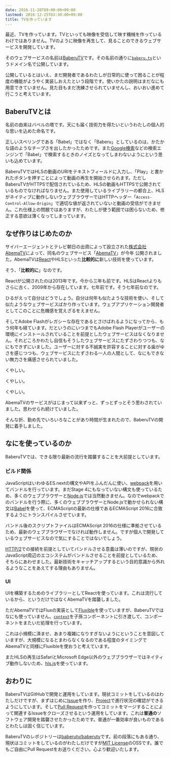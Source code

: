 ```yaml
---
date: 2016-11-28T09:00:00+09:00
lastmod: 2016-12-25T03:30:00+09:00
title: TVを作っています
---
```


最近、TVを作っています。TVといっても映像を受信して映す機械を作っているわけではありません。TVのように映像を再生して、見ることのできるウェブサービスを開発しています。

そのウェブサービスの名前は[BaberuTV](https://baberu.tv/)です。その名前の通りに[`baberu.tv`](https://baberu.tv/)というドメイン名で公開しています。

公開しているとはいえ、まだ開発者であるわたしが日常的に使って困ることが程度の機能がようやく実装しおえたという段階です。使いかたの説明はまだなにも用意できていません。見た目もまだ洗練させられていませんし、おいおい進めて行こうと考えています。

## BaberuTVとは

名前の由来はバベルの塔です。天にも届く技術力を得たいというわたしの個人的な思いを込めた命名です。

正しいスペリングである「Babel」ではなく「Baberu」としているのは、かたかな語のようなチープさを出したかったためです。また[Google検索](https://www.google.com/)などの検索エンジンで「Babel」で検索するときのノイズとなってしまわないようにという思いも込めています。

BaberuTVではHLSの動画のURIをテキストフィールドに入力し、「Play」と書かれたボタンを押すことによって動画の再生を開始させられます。ただしBaberuTVがHTTPSで配信されているため、HLSの動画もHTTPSで公開されているものでなければなりません。また使用しているライブラリーの都合上、HLSがネイティブに動作しないウェブブラウザーではHTTPヘッダー「`Access-Control-Allow-Origin`」で適切な値が返されていないと動画の受信ができません。これ仕様上の問題ではありますが、わたしが使う範囲では困らないため、修正する意欲は薄くなってしまっています。

## なぜ作りはじめたのか

サイバーエージェントとテレビ朝日の出資によって設立された[株式会社AbemaTV](http://abematv.co.jp/)によって、同名のウェブサービス「[AbemaTV](https://abema.tv/)」が今年 公開されました。AbemaTVは[React](https://facebook.github.io/react/)やHLSといった**比較的に**新しい技術を使っています。

そう、「**比較的に**」なのです。

Reactが公開されたのは2013年です。今から三年も前です。HLSはReactよりもさらに古く、2009年から存在しています。七年前です。そう七年前なのです。

ひるがえって自分はどうでしょう。自分は何年も似たような技術を使い、そして似たようなウェブサービスばかり作っています。ウェブアプリケーション開発者としてこのことに危機感を覚えざるをえません。

そしてAdobe Flashがレガシーな存在であるとさけばれるようになってから、もう何年も経ています。だというのにいつまでもAdobe Flash Playerがユーザーの環境にインストールされていることを前提としたウェブサービスはなくなりません。それどころかわたし自信もそうしたウェブサービスにたずさわりつつも、なにもできずにいました。ユーザーに対する不誠実を許容することに対する歯がゆさを感じつつも、ウェブサービスにたずさわる一人の人間として、なにもできない無力さを痛感させられていました。

くやしい。

くやしい。

くやしい。

AbemaTVのサービスがはじまって以来ずっと、ずっとずっとそう思わされていました。思わせられ続けていました。

そんな折、勤め先でいろいろなことがあり時間が生まれたので、BaberuTVの開発に着手しました。

## なにを使っているのか

BaberuTVでは、できる限り最新の流行を踏襲することを大前提としています。

### ビルド関係

JavaScriptはいわゆるES.nextの構文やAPIをふんだんに使い、[webpack](https://webpack.github.io/)を用いてバンドルを行っています。まだStage 4にもなっていない構文も使っているため、多くのウェブブラウザーと[Node.js](https://nodejs.org/)では当然動きません。なのでwebpackでのバンドルを行う際に、多くのウェブブラウザーとNode.jsで動かせられない構文は[Babel](https://babeljs.io/)を使って、ECMAScriptの最新の仕様であるECMAScript 2016に合致するようにトランスパイルさせています。

バンドル後のスクリプトファイルはECMAScript 2016の仕様に準拠させているため、最新のウェブブラウザーでなければ動作しません。ですが個人で開発しているウェブサービスなので気にすることではないでしょう。

[HTTP/2](https://http2.github.io/)での接続を前提としていてバンドルさせる意義は薄いのですが、現状のJavaScript周辺のエコシステムがバンドルさせることを前提としているため、そちらにあわせました。最新技術をキャッチアップするという目的意識から外れるようなことをあえてする理由もありません。

### UI

UIを構築するためのライブラリーとしてReactを使っています。これは流行しているから、というだけではなくAbemaTVを踏襲しました。

ただAbemaTVではFluxの実装として[Fluxible](https://fluxible.io/)を使っていますが、BaberuTVではなにも使っていません。[`context`](https://facebook.github.io/react/docs/context.html)を子孫コンポーネントに引き渡して、コンポーネントをまたいだ処理を行っています。

これは小規模に済ませ、あまり複雑になりすぎないようにということを意図していますが、大規模になるとまわらなくなるのである程度のタイミングでAbemaTVと同様にFluxibleを使おうと考えています。

またHLSの再生はSafariとMicrosoft Edge以外のウェブブラウザーではネイティブ動作しないため、[hls.js](https://github.com/dailymotion/hls.js)を使っています。

## おわりに

BaberuTVはGitHubで開発と運用をしています。現状コミットをしているのはわたしだけですが、まずはじめに[Issue](https://help.github.com/articles/about-issues/)を作り、[Project](https://help.github.com/articles/about-projects/)で進行状況の確認ができるようにしています。そして[Pull Request](https://help.github.com/articles/about-pull-requests/)を作ってコミットをマージすることによって関連するIssueをクローズさせるという運用をしています。これは**普通の**ソフトウェア開発を踏襲させたかったためです。普通が一番効率が良いものであるとわたしは固く信じています。

BaberuTVのレポジトリーは[baberutv/baberutv](https://github.com/baberutv/baberutv)です。前の段落にもある通り、現状はコミットをしているのがわたしだけですが[MIT License](https://opensource.org/licenses/MIT)のOSSです。誰でもご自由にPull Requestをお送りください。心より歓迎いたします。
